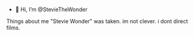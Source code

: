 - 👋 Hi, I’m @StevieTheWonder

Things about me
"Stevie Wonder" was taken.
im not clever.
i dont direct films.
